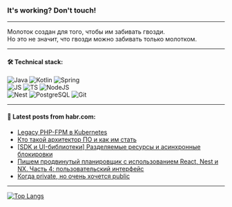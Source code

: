 ### It's working? Don't touch!

---
Молоток создан для того, чтобы им забивать гвозди. <br>
Но это не значит, что гвозди можно забивать только молотком.

---

#### 🛠️ Technical stack:

![Java](https://img.shields.io/badge/Java-informational?logo=Oracle&style=flat&logoColor=white&color=FF4500)
![Kotlin](https://img.shields.io/badge/Kotlin-informational?logo=Kotlin&style=flat&logoColor=white&color=774D97)
![Spring](https://img.shields.io/badge/SpringBoot-informational?logo=SpringBoot&style=flat&logoColor=white&color=6DB33F) <br>
![JS](https://img.shields.io/badge/JS-informational?logo=javaScript&style=flat&logoColor=black&color=F7Df1E)
![TS](https://img.shields.io/badge/TypeScript-informational?logo=typeScript&style=flat&logoColor=black&color=0667A8)
![NodeJS](https://img.shields.io/badge/NodeJS-informational?logo=node.js&style=flat&logoColor=white&color=70A760) <br>
![Nest](https://img.shields.io/badge/NestJS-informational?logo=NestJS&style=flat&logoColor=white&color=E0234E)
![PostgreSQL](https://img.shields.io/badge/PostgreSQL-informational?logo=PostgreSQL&style=flat&logoColor=white&color=DAA520)
![Git](https://img.shields.io/badge/Git-informational?logo=git&style=flat&logoColor=white&color=778899)

___

#### 💬 Latest posts from habr.com:

<!-- BLOG-POST-LIST:START -->
- [Legacy PHP-FPM в Kubernetes](https://habr.com/ru/companies/garage8/articles/762742/?utm_source=habrahabr&utm_medium=rss&utm_campaign=762742)
- [Кто такой архитектор ПО и как им стать](https://habr.com/ru/companies/yandex_praktikum/articles/762610/?utm_source=habrahabr&utm_medium=rss&utm_campaign=762610)
- [[SDK и UI-библиотеки] Разделяемые ресурсы и асинхронные блокировки](https://habr.com/ru/articles/762710/?utm_source=habrahabr&utm_medium=rss&utm_campaign=762710)
- [Пишем продвинутый планировщик с использованием React, Nest и NX. Часть 4: пользовательский интерфейс](https://habr.com/ru/companies/domclick/articles/762514/?utm_source=habrahabr&utm_medium=rss&utm_campaign=762514)
- [Когда private, но очень хочется public](https://habr.com/ru/articles/762250/?utm_source=habrahabr&utm_medium=rss&utm_campaign=762250)
<!-- BLOG-POST-LIST:END -->

---
[![Top Langs](https://github-readme-stats-git-master-advtsetting-gmailcom.vercel.app/api/top-langs/?username=zloylis&langs_count=10&hide_title=false&title_color=e6edf3&size_weight=0.5&count_weight=0.5&layout=compact&hide_border=true&theme=dracula)](https://github.com/zloylis)

<!-- ![GitHub stats](https://github-readme-stats-git-master-advtsetting-gmailcom.vercel.app/api?username=zloylis&show_icons=true&hide_border=true&theme=dracula&hide_title=true&include_all_commits=true&count_private=true&hide=contribs&hide_rank=true) -->
